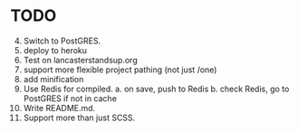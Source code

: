# TODO

4. Switch to PostGRES.
5. deploy to heroku
6. Test on lancasterstandsup.org
7. support more flexible project pathing (not just /one)
8. add minification
9. Use Redis for compiled.
  a. on save, push to Redis
  b. check Redis, go to PostGRES if not in cache
10. Write README.md.
11. Support more than just SCSS.
